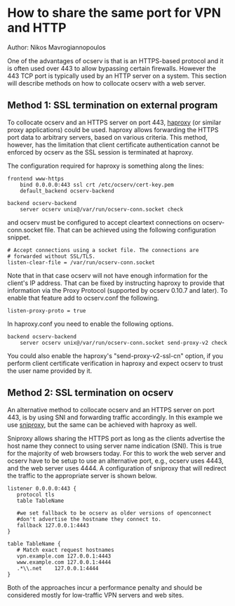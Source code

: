 # How to share the same port for VPN and HTTP

Author: Nikos Mavrogiannopoulos

One of the advantages of ocserv is that is an HTTPS-based protocol
and it is often used over 443 to allow bypassing certain firewalls.
However the 443 TCP port is typically used by an HTTP server
on a system. This section will describe methods on how to collocate
ocserv with a web server.

## Method 1: SSL termination on external program

To collocate ocserv and an HTTPS server on port 443, 
[haproxy](http://www.haproxy.org/) (or similar proxy applications) could
be used. haproxy allows forwarding the HTTPS port data to arbitrary servers,
based on various criteria. This method, however, has the limitation that
client certificate authentication cannot be enforced by ocserv as
the SSL session is terminated at haproxy.

The configuration required for haproxy is something along the lines:
```
frontend www-https
    bind 0.0.0.0:443 ssl crt /etc/ocserv/cert-key.pem
    default_backend ocserv-backend
         
backend ocserv-backend
    server ocserv unix@/var/run/ocserv-conn.socket check
```

and ocserv must be configured to accept cleartext connections on
ocserv-conn.socket file. That can be achieved using the following
configuration snippet.

```
# Accept connections using a socket file. The connections are
# forwarded without SSL/TLS.
listen-clear-file = /var/run/ocserv-conn.socket
```

Note that in that case ocserv will not have enough information
for the client's IP address. That can be fixed by instructing
haproxy to provide that information via the Proxy Protocol (supported
by ocserv 0.10.7 and later). To enable that feature add to ocserv.conf
the following.

```
listen-proxy-proto = true
```

In haproxy.conf you need to enable the following options.
```
backend ocserv-backend
    server ocserv unix@/var/run/ocserv-conn.socket send-proxy-v2 check
```

You could also enable the haproxy's "send-proxy-v2-ssl-cn" option, if
you perform client certificate verification in haproxy and expect
ocserv to trust the user name provided by it.


## Method 2: SSL termination on ocserv

An alternative method to collocate ocserv and an HTTPS server on port 443,
is by using SNI and forwarding traffic accordingly. In this example we use
[sniproxy](https://github.com/dlundquist/sniproxy), but the same can be
achieved with haproxy as well.

Sniproxy allows sharing the HTTPS port as long as the clients advertise
the host name they connect to using server name indication (SNI). This
is true for the majority of web browsers today. For this to work the web
server and ocserv have to be setup to use an alternative port, e.g.,
ocserv uses 4443, and the web server uses 4444. A configuration of sniproxy
that will redirect the traffic to the appropriate server is shown below.

``` 
listener 0.0.0.0:443 {
   protocol tls
   table TableName
         
   #we set fallback to be ocserv as older versions of openconnect 
   #don't advertise the hostname they connect to.
   fallback 127.0.0.1:4443
}
                     
table TableName {
   # Match exact request hostnames
   vpn.example.com 127.0.0.1:4443
   www.example.com 127.0.0.1:4444
   .*\\.net    127.0.0.1:4444
}
```

Both of the approaches incur a performance penalty and should be considered
mostly for low-traffic VPN servers and web sites.

